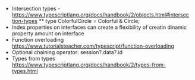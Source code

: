 * Intersection types - https://www.typescriptlang.org/docs/handbook/2/objects.html#intersection-types
** type ColorfulCircle = Colorful & Circle;
* Index properties on interfaces can create a flexibility of creatin dinamic property amount on interface 
* Function overloading https://www.tutorialsteacher.com/typescript/function-overloading
* Optional chaining operator: session?.data?.id
* Types from types https://www.typescriptlang.org/docs/handbook/2/types-from-types.html 